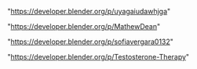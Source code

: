 "https://developer.blender.org/p/uyagaiudawhjga"

"https://developer.blender.org/p/MathewDean"

 
"https://developer.blender.org/p/sofiavergara0132"


"https://developer.blender.org/p/Testosterone-Therapy"


 
